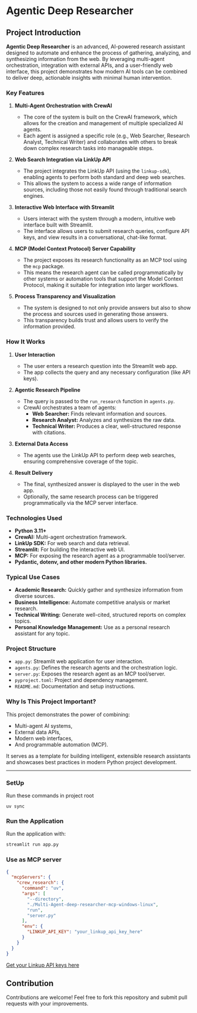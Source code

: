 # Agentic Deep Researcher

## Project Introduction

**Agentic Deep Researcher** is an advanced, AI-powered research assistant designed to automate and enhance the process of gathering, analyzing, and synthesizing information from the web. By leveraging multi-agent orchestration, integration with external APIs, and a user-friendly web interface, this project demonstrates how modern AI tools can be combined to deliver deep, actionable insights with minimal human intervention.

### Key Features

1. **Multi-Agent Orchestration with CrewAI**
   - The core of the system is built on the CrewAI framework, which allows for the creation and management of multiple specialized AI agents.
   - Each agent is assigned a specific role (e.g., Web Searcher, Research Analyst, Technical Writer) and collaborates with others to break down complex research tasks into manageable steps.

2. **Web Search Integration via LinkUp API**
   - The project integrates the LinkUp API (using the `linkup-sdk`), enabling agents to perform both standard and deep web searches.
   - This allows the system to access a wide range of information sources, including those not easily found through traditional search engines.

3. **Interactive Web Interface with Streamlit**
   - Users interact with the system through a modern, intuitive web interface built with Streamlit.
   - The interface allows users to submit research queries, configure API keys, and view results in a conversational, chat-like format.

4. **MCP (Model Context Protocol) Server Capability**
   - The project exposes its research functionality as an MCP tool using the `mcp` package.
   - This means the research agent can be called programmatically by other systems or automation tools that support the Model Context Protocol, making it suitable for integration into larger workflows.

5. **Process Transparency and Visualization**
   - The system is designed to not only provide answers but also to show the process and sources used in generating those answers.
   - This transparency builds trust and allows users to verify the information provided.

### How It Works

1. **User Interaction**
   - The user enters a research question into the Streamlit web app.
   - The app collects the query and any necessary configuration (like API keys).

2. **Agentic Research Pipeline**
   - The query is passed to the `run_research` function in `agents.py`.
   - CrewAI orchestrates a team of agents:
     - **Web Searcher:** Finds relevant information and sources.
     - **Research Analyst:** Analyzes and synthesizes the raw data.
     - **Technical Writer:** Produces a clear, well-structured response with citations.

3. **External Data Access**
   - The agents use the LinkUp API to perform deep web searches, ensuring comprehensive coverage of the topic.

4. **Result Delivery**
   - The final, synthesized answer is displayed to the user in the web app.
   - Optionally, the same research process can be triggered programmatically via the MCP server interface.

### Technologies Used

- **Python 3.11+**
- **CrewAI:** Multi-agent orchestration framework.
- **LinkUp SDK:** For web search and data retrieval.
- **Streamlit:** For building the interactive web UI.
- **MCP:** For exposing the research agent as a programmable tool/server.
- **Pydantic, dotenv, and other modern Python libraries.**

### Typical Use Cases

- **Academic Research:** Quickly gather and synthesize information from diverse sources.
- **Business Intelligence:** Automate competitive analysis or market research.
- **Technical Writing:** Generate well-cited, structured reports on complex topics.
- **Personal Knowledge Management:** Use as a personal research assistant for any topic.

### Project Structure

- `app.py`: Streamlit web application for user interaction.
- `agents.py`: Defines the research agents and the orchestration logic.
- `server.py`: Exposes the research agent as an MCP tool/server.
- `pyproject.toml`: Project and dependency management.
- `README.md`: Documentation and setup instructions.

### Why Is This Project Important?

This project demonstrates the power of combining:
- Multi-agent AI systems,
- External data APIs,
- Modern web interfaces,
- And programmable automation (MCP).

It serves as a template for building intelligent, extensible research assistants and showcases best practices in modern Python project development.

---

### SetUp

Run these commands in project root

```
uv sync
```


### Run the Application

Run the application with:

```bash
streamlit run app.py
```

### Use as MCP server

```json
{
  "mcpServers": {
    "crew_research": {
      "command": "uv",
      "args": [
        "--directory",
        "./Multi-Agent-deep-researcher-mcp-windows-linux",
        "run",
        "server.py"
      ],
      "env": {
        "LINKUP_API_KEY": "your_linkup_api_key_here"
      }
    }
  }
}
```
[Get your Linkup API keys here](https://www.linkup.so/)


## Contribution

Contributions are welcome! Feel free to fork this repository and submit pull requests with your improvements.
